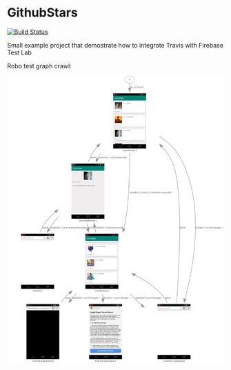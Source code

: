 # GithubStars

[![Build Status](https://travis-ci.org/IgorB10/GithubStars.svg?branch=master)](https://travis-ci.org/IgorB10/GithubStars)

Small example project that demostrate how to integrate Travis with Firebase Test Lab

Robo test graph crawl:

<img src="/image/graph_crawl.png" alt="graph crawl"/>
